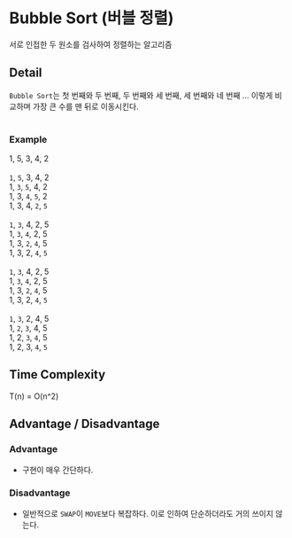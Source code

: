 # Bubble Sort (버블 정렬)
서로 인접한 두 원소를 검사하여 정렬하는 알고리즘

## Detail
`Bubble Sort`는 첫 번째와 두 번째, 두 번째와 세 번째, 세 번째와 네 번째 ... 이렇게 비교하며 가장 큰 수를 맨 뒤로 이동시킨다.<br/>
<br/>
### Example
1, 5, 3, 4, 2<br/>
<br/>
`1`, `5`, 3, 4, 2<br/>
1, `3`, `5`, 4, 2<br/>
1, 3, `4`, `5`, 2<br/>
1, 3, 4, `2`, `5`<br/>
<br/>
`1`, `3`, 4, 2, 5<br/>
1, `3`, `4`, 2, 5<br/>
1, 3, `2`, `4`, 5<br/>
1, 3, 2, `4`, `5`<br/>
<br/>
`1`, `3`, 4, 2, 5<br/>
1, `3`, `4`, 2, 5<br/>
1, 3, `2`, `4`, 5<br/>
1, 3, 2, `4`, `5`<br/>
<br/>
`1`, `3`, 2, 4, 5<br/>
1, `2`, `3`, 4, 5<br/>
1, 2, `3`, `4`, 5<br/>
1, 2, 3, `4`, `5`<br/>



## Time Complexity
T(n) = O(n^2)

## Advantage / Disadvantage
### Advantage
- 구현이 매우 간단하다.

### Disadvantage 
- 일반적으로 `SWAP`이 `MOVE`보다 복잡하다. 이로 인하여 단순하더라도 거의 쓰이지 않는다.
